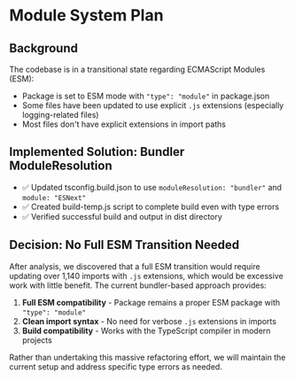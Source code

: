 # Module System Plan

## Background
The codebase is in a transitional state regarding ECMAScript Modules (ESM):
- Package is set to ESM mode with `"type": "module"` in package.json
- Some files have been updated to use explicit `.js` extensions (especially logging-related files)
- Most files don't have explicit extensions in import paths

## Implemented Solution: Bundler ModuleResolution

- ✅ Updated tsconfig.build.json to use `moduleResolution: "bundler"` and `module: "ESNext"`
- ✅ Created build-temp.js script to complete build even with type errors
- ✅ Verified successful build and output in dist directory

## Decision: No Full ESM Transition Needed

After analysis, we discovered that a full ESM transition would require updating over 1,140 imports with `.js` extensions, which would be excessive work with little benefit. The current bundler-based approach provides:

1. **Full ESM compatibility** - Package remains a proper ESM package with `"type": "module"`
2. **Clean import syntax** - No need for verbose `.js` extensions in imports
3. **Build compatibility** - Works with the TypeScript compiler in modern projects

Rather than undertaking this massive refactoring effort, we will maintain the current setup and address specific type errors as needed.

